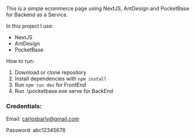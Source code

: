 This is a simple ecommerce page using NextJS, AntDesign and PocketBase for Backend as a Service.

In this project I use:

- NextJS
- AntDesign
- PocketBase

How to run:
1. Download or clone repository
2. Install dependencies with ``npm install``
3. Run ``npm run dev`` for FrontEnd
3. Run .\pocketbase.exe serve for BackEnd

### Credentials:

Email: carlosbarlv@gmail.com

Password: abc12345678